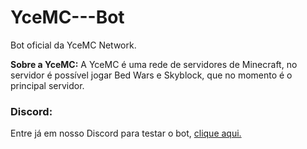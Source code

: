 # YceMC---Bot
Bot oficial da YceMC Network.

**Sobre a YceMC:**
A YceMC é uma rede de servidores de Minecraft, no servidor é possível jogar Bed Wars e Skyblock, que no momento é o principal servidor.

### Discord:
Entre já em nosso Discord para testar o bot, [clique aqui.](https://discord.gg/nzrZtGu2FC)



